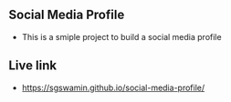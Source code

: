 ## Social Media Profile

* This is a smiple project to build a social media profile

## Live link

* https://sgswamin.github.io/social-media-profile/